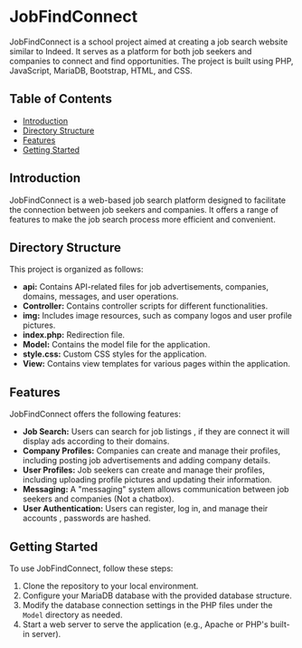# JobFindConnect

JobFindConnect is a school project aimed at creating a job search website similar to Indeed. It serves as a platform for both job seekers and companies to connect and find opportunities. The project is built using PHP, JavaScript, MariaDB, Bootstrap, HTML, and CSS.

## Table of Contents

- [Introduction](#introduction)
- [Directory Structure](#directory-structure)
- [Features](#features)
- [Getting Started](#getting-started)

## Introduction

JobFindConnect is a web-based job search platform designed to facilitate the connection between job seekers and companies. It offers a range of features to make the job search process more efficient and convenient.

## Directory Structure

This project is organized as follows:


- **api:** Contains API-related files for job advertisements, companies, domains, messages, and user operations.
- **Controller:** Contains controller scripts for different functionalities.
- **img:** Includes image resources, such as company logos and user profile pictures.
- **index.php:** Redirection file.
- **Model:** Contains the model file for the application.
- **style.css:** Custom CSS styles for the application.
- **View:** Contains view templates for various pages within the application.

## Features

JobFindConnect offers the following features:

- **Job Search:** Users can search for job listings  , if they are connect it will display ads according to their domains.
- **Company Profiles:** Companies can create and manage their profiles, including posting job advertisements and adding company details.
- **User Profiles:** Job seekers can create and manage their profiles, including uploading profile pictures and updating their information.
- **Messaging:** A "messaging" system allows communication between job seekers and companies (Not a chatbox).
- **User Authentication:** Users can register, log in, and manage their accounts , passwords are hashed.

## Getting Started

To use JobFindConnect, follow these steps:

1. Clone the repository to your local environment.
2. Configure your MariaDB database with the provided database structure.
3. Modify the database connection settings in the PHP files under the `Model` directory as needed.
4. Start a web server to serve the application (e.g., Apache or PHP's built-in server).
